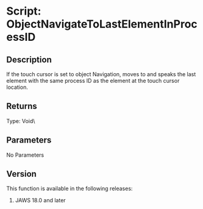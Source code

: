 # Script: ObjectNavigateToLastElementInProcessID

## Description

If the touch cursor is set to object Navigation, moves to and speaks the
last element with the same process ID as the element at the touch cursor
location.

## Returns

Type: Void\

## Parameters

No Parameters

## Version

This function is available in the following releases:

1.  JAWS 18.0 and later
